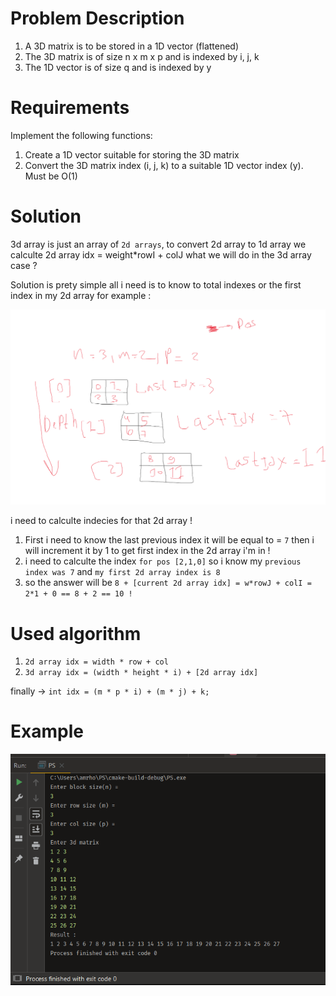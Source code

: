 # Problem Description
1. A 3D matrix is to be stored in a 1D vector (flattened)
2. The 3D matrix is of size n x m x p and is indexed by i, j, k
3. The 1D vector is of size q and is indexed by y
# Requirements
Implement the following functions:
1. Create a 1D vector suitable for storing the 3D matrix
2. Convert the 3D matrix index (i, j, k) to a suitable 1D vector index (y). Must be O(1)

# Solution 
3d array is just an array of `2d arrays`, to convert 2d array to 1d array 
we calculte 2d array idx = weight*rowI + colJ
what we will do in the 3d array case ? 

Solution is prety simple all i need is to know to total indexes or the first index in my 2d array for example :

![Whiteboard](https://github.com/amrhossamdev/Matrix-Flatten/blob/main/whiteboard.png)

i need to calculte indecies for that 2d array ! 
1. First i need to know the last previous index it will be equal to = `7` then i will increment it by 1 to get first index in the 2d array i'm in !
2. i need to calculte the index `for pos [2,1,0]` so i know my `previous index was 7` and `my first 2d array index is 8` 
3. so the answer will be `8 + [current 2d array idx] = w*rowJ + colI = 2*1 + 0 == 8 + 2 == 10 !` 

# Used algorithm

1. `2d array idx = width * row + col`
2. `3d array idx = (width * height * i) + [2d array idx]`

finally -> `int idx = (m * p * i) + (m * j) + k;`

# Example 
![Whiteboard](https://github.com/amrhossamdev/Matrix-Flatten/blob/main/result.png)


